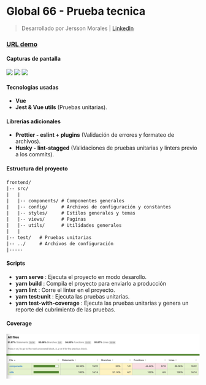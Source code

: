 # Global 66 - Prueba tecnica

> Desarrollado por Jersson Morales | [LinkedIn](https://www.linkedin.com/in/jersson-stiven-morales-alza-022115183/)

### [URL demo](https://pokedex-olive-mu.vercel.app/)

#### Capturas de pantalla
<img src="https://user-images.githubusercontent.com/45905864/110226087-da36b500-7eb9-11eb-87d7-0f4c7aae5438.png" width="600px" />
<img src="https://user-images.githubusercontent.com/45905864/110226117-677a0980-7eba-11eb-8cc9-f1a085277107.png" width="600px" />
<img src="https://user-images.githubusercontent.com/45905864/110226030-35b47300-7eb9-11eb-941d-db12b8c6558b.png" width="600px" />

#### Tecnologias usadas

- **Vue**
- **Jest & Vue utils** (Pruebas unitarias).

#### Librerias adicionales

- **Prettier - eslint + plugins** (Validación de errores y formateo de archivos).
- **Husky - lint-stagged** (Validaciones de pruebas unitarias y linters previo a los commits).

#### Estructura  del proyecto

    frontend/
    |-- src/
    |   |
    |   |-- components/ # Componentes generales
    |   |-- config/     # Archivos de configuración y constantes
    |   |-- styles/     # Estilos generales y temas
    |   |-- views/      # Paginas
    |   |-- utils/      # Utilidades generales
    |   |
    |-- test/   # Pruebas unitarias
    |-- ../     # Archivos de configuración
    |-----

#### Scripts

-  **yarn serve** : Ejecuta el proyecto en modo desarollo.
-  **yarn build** : Compila el proyecto para enviarlo a producción
-  **yarn lint** : Corre el linter en el proyecto.
-  **yarn test:unit** : Ejecuta las pruebas unitarias.
-  **yarn test-with-coverage** : Ejecuta las pruebas unitarias y genera un reporte del cubrimiento
    de las pruebas.


#### Coverage
![coverage](./coverage.png)
